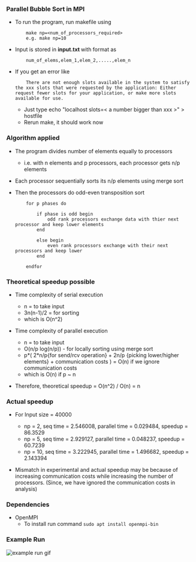 ### Parallel Bubble Sort in MPI

- To run the program, run makefile  using
    ```
        make np=<num_of_processors_required>
        e.g. make np=10
    ```

- Input is stored in <b> input.txt </b> with format as
    ```
        num_of_elems,elem_1,elem_2,.....,elem_n
    ```

- If you get an error like
    ```
        There are not enough slots available in the system to satisfy the xxx slots that were requested by the application: Either request fewer slots for your application, or make more slots available for use.
    ```

    - Just type echo "localhost slots=< a number bigger than xxx >" > hostfile
    - Rerun make, it should work now

### Algorithm applied 

- The program divides number of elements equally to processors
    - i.e. with n elements and p processors, each processor gets n/p elements

- Each processor sequentially sorts its n/p elements using merge sort

- Then the processors do odd-even transposition sort
    ```
        for p phases do
            
            if phase is odd begin
                odd rank processors exchange data with thier next processor and keep lower elements
            end

            else begin
                even rank processors exchange with their next processors and keep lower
            end        

        endfor
    ```

### Theoretical speedup possible

- Time complexity of serial execution 
    
    - n = to take input
    - 3n(n-1)/2 = for sorting
    - which is O(n^2)

- Time complexity of parallel execution

    - n = to take input
    - O(n/p log(n/p)) - for locally sorting using merge sort
    - p*( 2*n/p{for send/rcv operation} + 2n/p {picking lower/higher elements} + communication costs ) = O(n) if we ignore communication costs
    - which is O(n) if p ~ n

- Therefore, theoretical speedup = O(n^2) / O(n) = n

### Actual speedup

- For Input size = 40000

    - np = 2, seq time = 2.546008, parallel time = 0.029484, speedup = 86.3529
    - np = 5, seq time = 2.929127, parallel time = 0.048237, speedup = 60.7239
    - np = 10, seq time = 3.222945, parallel time = 1.496682, speedup = 2.143394

- Mismatch in experimental and actual speedup may be because of increasing communication costs while increasing the number of processors. (Since, we have ignored the communication costs in analysis)

### Dependencies
- OpenMPI
    - To install run command ``` sudo apt install openmpi-bin ```

### Example Run
<img src="example_run.gif" alt="example run gif">